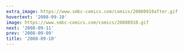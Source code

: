 ```yaml
---
extra_image: https://www.smbc-comics.com/comics/20080910after.gif
hovertext: '2008-09-10'
image: https://www.smbc-comics.com/comics/20080910.gif
next: '2008-09-11'
prev: '2008-09-09'
title: '2008-09-10'
---
```

